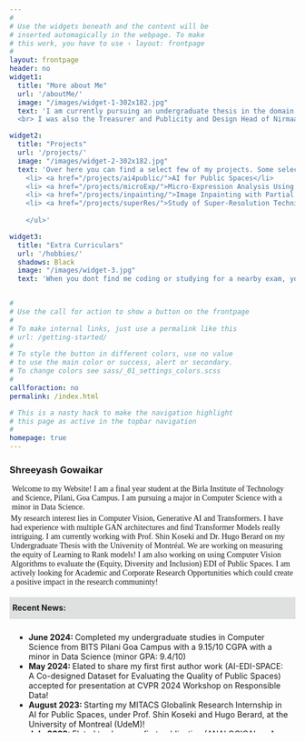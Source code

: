 ```yaml
---
#
# Use the widgets beneath and the content will be
# inserted automagically in the webpage. To make
# this work, you have to use › layout: frontpage
#
layout: frontpage
header: no
widget1:
  title: "More about Me"
  url: '/aboutMe/'
  image: "/images/widget-1-302x182.jpg"
  text: 'I am currently pursuing an undergraduate thesis in the domain of Fairness in ML. I am a MITACS GRI Fellow and have also worked with Atlassian! 
  <br> I was also the Treasurer and Publicity and Design Head of Nirmaan Goa Chapter, a student run NGO impacting more than 100 people every year. My tryst with Nirmaan helped me gain important soft-skills!'

widget2:
  title: "Projects"
  url: '/projects/'
  image: "/images/widget-2-302x182.jpg"
  text: 'Over here you can find a select few of my projects. Some select projects are: <ul style="font-family:georgia,garamond,serif;">
    <li> <a href="/projects/ai4public/">AI for Public Spaces</li>
    <li> <a href="/projects/microExp/">Micro-Expression Analysis Using Transformers</li>
    <li> <a href="/projects/inpainting/">Image Inpainting with Partial Convolutional UNets</li>
    <li> <a href="/projects/superRes/">Study of Super-Resolution Techniques</li>
    
    </ul>'

widget3:
  title: "Extra Curriculars"
  url: '/hobbies/'
  shadows: Black
  image: "/images/widget-3.jpg"
  text: 'When you dont find me coding or studying for a nearby exam, you can find me doing stargazing, photography and videography or definitely petting some cats as I love cats'


#
# Use the call for action to show a button on the frontpage
#
# To make internal links, just use a permalink like this
# url: /getting-started/
#
# To style the button in different colors, use no value
# to use the main color or success, alert or secondary.
# To change colors see sass/_01_settings_colors.scss
#
callforaction: no
permalink: /index.html

# This is a nasty hack to make the navigation highlight
# this page as active in the topbar navigation
#
homepage: true
---
```

<h3> Shreeyash Gowaikar </h3> 
<p style="font-family:georgia,garamond,serif; margin: 4px">
Welcome to my Website! I am a final year student at the Birla Institute of Technology and Science, Pilani, Goa Campus. I am pursuing a major in Computer Science with a minor in Data Science.
<p style="font-family:georgia,garamond,serif;margin:2px">
My research interest lies in Computer Vision, Generative AI and Transformers. I have had experience with multiple GAN architectures and find Transformer Models really intriguing. I am currently working with Prof. Shin Koseki and Dr. Hugo Berard on my Undergraduate Thesis with the University of Montréal. We are working on measuring the equity of Learning to Rank models! I am also working on using Computer Vision Algorithms to evaluate the (Equity, Diversity and Inclusion) EDI of Public Spaces.
I am actively looking for Academic and Corporate Research Opportunities which could create a positive impact in the research communinty!
<br>

<br>

<h4 class = "news-header"> Recent News:</h4>
<div class = "news-row">
    <ul>
      <!-- <li><b><emp> 2022: </emp></b></li> -->
      <li><b><emp>June 2024: </emp></b>Completed my undergraduate studies in Computer Science from BITS Pilani Goa Campus with a 9.15/10 CGPA with a minor in Data Science (minor GPA: 9.4/10)</li>
      <li><b><emp>May 2024: </emp></b>Elated to share my first first author work (AI-EDI-SPACE: A Co-designed Dataset for Evaluating the Quality of Public Spaces) accepted for presentation at CVPR 2024 Workshop on Responsible Data!</li>
      <li><b><emp>August 2023: </emp></b>Starting my MITACS Globalink Research Internship in AI for Public Spaces, under Prof. Shin Koseki and Hugo Berard, at the University of Montreal (UdeM)!</li>
      <li><b><emp>July 2023: </emp></b>Elated to share my first publication (ANALOGICAL -- A Novel Benchmark for Long Text Analogy Evaluation in Large Language Models) accepted at ACL Findings!</li>
      <li><b><emp>June 2023: </emp></b>Starting a summer internship at Atlassian! I am working on cool applications of Generative AI for Jira Service Management</li>
      <li><b><emp>September 2022: </emp></b> Starting my research internship at AIISC@UoSc where I will be working with LLMs!</li>
      <li><b><emp>May 2022: </emp></b>Started my summer research internship at CSIR-CEERI Pilani under the Supervision of Dr.Dhiraj. I will be working on Inpainting Techniques for Ancient Image Restoration</li>
    </ul>
</div>

<style>
    /* Basic styles */
    .news-row {
        overflow-y: scroll;
        max-height: 200px;
        padding: 10px; /* Add padding for inner spacing */
        box-sizing: border-box; /* Ensure padding is included in the total width/height */
    }

    /* Header styles */
    .news-header {
        margin: 0px 0px 0px 0px;
        padding: 10px 5px;
        background-color: #dfe0e0;
        border-bottom: 1px solid #ccc; 
    }

    .news-row::-webkit-scrollbar {
        width: 10px;
    }

    .news-row::-webkit-scrollbar-track {
        background: #f1f1f1;
        border-radius: 20px; 
    }

    .news-row::-webkit-scrollbar-thumb {
        background: #888;
        border-radius: 20px;
    }

    .news-row::-webkit-scrollbar-thumb:hover {
        background: #555; 
    }

    .news-row {
        scrollbar-width: thin; 
        scrollbar-color: #888 #f1f1f1;
    }

    /* Responsive design */
    @media (max-width: 600px) {
        .news-row {
            max-width: 100%; 
            padding: 5px; 
        }

        .news-header {
            font-size: 16px; 
            padding: 5px 0;
        }
    }
</style>